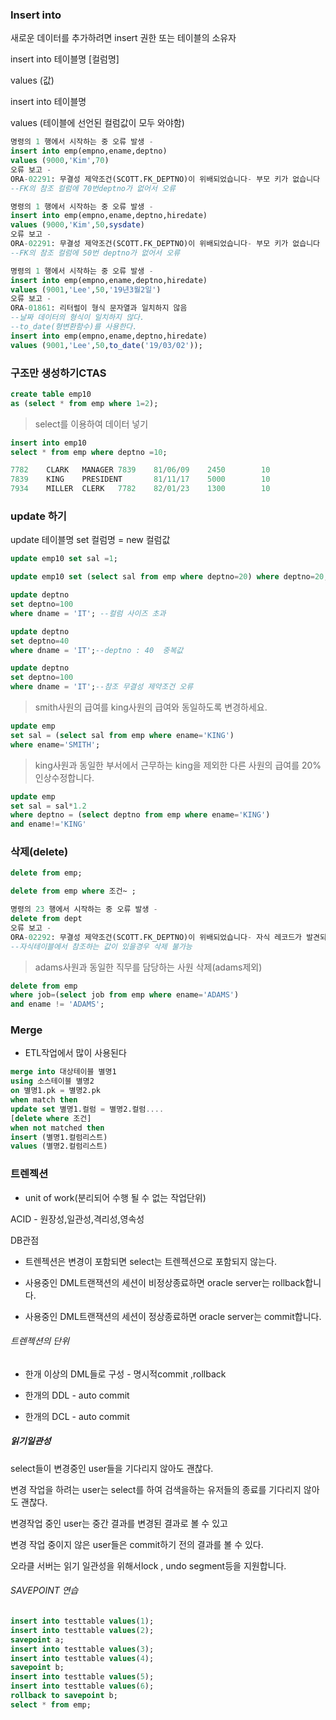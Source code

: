 ### Insert into

새로운 데이터를 추가하려면 insert  권한 또는 테이블의 소유자

insert into 테이블명 [컬럼명]

values (값)



insert into 테이블명

values (테이블에 선언된 컬럼값이 모두 와야함)



```sql
명령의 1 행에서 시작하는 중 오류 발생 -
insert into emp(empno,ename,deptno)
values (9000,'Kim',70)
오류 보고 -
ORA-02291: 무결성 제약조건(SCOTT.FK_DEPTNO)이 위배되었습니다- 부모 키가 없습니다
--FK의 참조 컬럼에 70번deptno가 없어서 오류

명령의 1 행에서 시작하는 중 오류 발생 -
insert into emp(empno,ename,deptno,hiredate)
values (9000,'Kim',50,sysdate)
오류 보고 -
ORA-02291: 무결성 제약조건(SCOTT.FK_DEPTNO)이 위배되었습니다- 부모 키가 없습니다
--FK의 참조 컬럼에 50번 deptno가 없어서 오류
```

```sql
명령의 1 행에서 시작하는 중 오류 발생 -
insert into emp(empno,ename,deptno,hiredate)
values (9001,'Lee',50,'19년3월2일')
오류 보고 -
ORA-01861: 리터럴이 형식 문자열과 일치하지 않음
--날짜 데이터의 형식이 일치하지 않다.
--to_date(형변환함수)를 사용한다.
insert into emp(empno,ename,deptno,hiredate)
values (9001,'Lee',50,to_date('19/03/02'));

```



### 구조만 생성하기CTAS

```sql
create table emp10
as (select * from emp where 1=2);

```



> select를 이용하여 데이터 넣기

```sql
insert into emp10
select * from emp where deptno =10;

7782	CLARK	MANAGER	7839	81/06/09	2450		10
7839	KING	PRESIDENT		81/11/17	5000		10
7934	MILLER	CLERK	7782	82/01/23	1300		10
```



### update 하기

update 테이블명 set 컬럼명 = new 컬럼값

```sql
update emp10 set sal =1;

update emp10 set (select sal from emp where deptno=20) where deptno=20;
```



```sql
update deptno
set deptno=100
where dname = 'IT'; --컬럼 사이즈 초과

update deptno
set deptno=40
where dname = 'IT';--deptno : 40  중복값

update deptno
set deptno=100
where dname = 'IT';--참조 무결성 제약조건 오류
```

> smith사원의 급여를 king사원의 급여와 동일하도록 변경하세요.

```sql
update emp
set sal = (select sal from emp where ename='KING')
where ename='SMITH';
```

> king사원과 동일한 부서에서 근무하는 king을 제외한 다른 사원의 급여를 20%인상수정합니다.

```sql
update emp
set sal = sal*1.2
where deptno = (select deptno from emp where ename='KING')
and ename!='KING'
```



### 삭제(delete)

```sql
delete from emp;

delete from emp where 조건~ ;
```

```sql
명령의 23 행에서 시작하는 중 오류 발생 -
delete from dept
오류 보고 -
ORA-02292: 무결성 제약조건(SCOTT.FK_DEPTNO)이 위배되었습니다- 자식 레코드가 발견되었습니다
--자식테이블에서 참조하는 값이 있을경우 삭제 불가능
```

> adams사원과 동일한 직무를 담당하는 사원 삭제(adams제외)

```sql
delete from emp 
where job=(select job from emp where ename='ADAMS') 
and ename != 'ADAMS';
```

### Merge

* ETL작업에서 많이 사용된다

```sql
merge into 대상테이블 별명1 
using 소스테이블 별명2
on 별명1.pk = 별명2.pk
when match then
update set 별명1.컬럼 = 별명2.컬럼....
[delete where 조건]
when not matched then
insert (별명1.컬럼리스트)
values (별명2.컬럼리스트)

```

### 트렌젝션

* unit of work(분리되어 수행 될 수 없는 작업단위)

ACID - 원장성,일관성,격리성,영속성

DB관점 

* 트렌젝션은 변경이 포함되면 select는 트렌젝션으로 포함되지 않는다.

* 사용중인 DML트랜잭션의 세션이 비정상종료하면 oracle server는 rollback합니다.

* 사용중인 DML트랜잭션의 세션이 정상종료하면 oracle server는 commit합니다.

  



###### 트렌젝션의 단위

* 한개 이상의 DML들로 구성 - 명시적commit ,rollback

* 한개의 DDL - auto commit

* 한개의 DCL - auto commit

   

##### 읽기일관성 

select들이 변경중인 user들을 기다리지 않아도 괜찮다.

변경 작업을 하려는 user는 select를 하여 검색을하는 유저들의 종료를 기다리지 않아도 괜찮다.

변경작업 중인 user는 중간 결과를 변경된 결과로 볼 수 있고

변경 작업 중이지 않은 user들은 commit하기 전의 결과를 볼 수 있다.



오라클 서버는 읽기 일관성을 위해서lock , undo segment등을 지원합니다.



###### SAVEPOINT 연습

```sql
insert into testtable values(1);
insert into testtable values(2);
savepoint a;
insert into testtable values(3);
insert into testtable values(4);
savepoint b;
insert into testtable values(5);
insert into testtable values(6);
rollback to savepoint b;
select * from emp;
```




